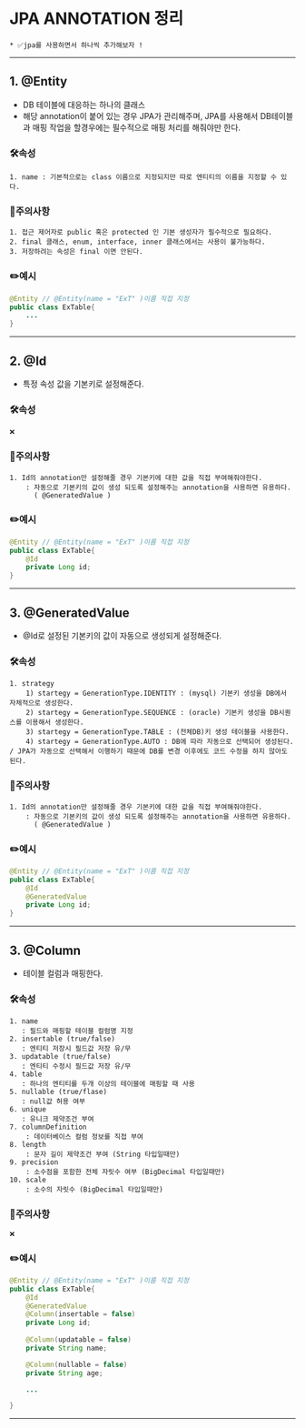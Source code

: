 # JPA ANNOTATION 정리

    * ✅jpa를 사용하면서 하나씩 추가해보자 !

------------------------------------------------
## 1. @Entity
- DB 테이블에 대응하는 하나의 클래스
 - 해당 annotation이 붙어 있는 경우 JPA가 관리해주며, JPA를 사용해서 DB테이블과 
    매핑 작업을 할경우에는 필수적으로 매핑 처리를 해줘야만 한다.

### **🛠️속성**
    1. name : 기본적으로는 class 이름으로 지정되지만 따로 엔티티의 이름을 지정할 수 있다.

### **👀주의사항**
    1. 접근 제어자로 public 혹은 protected 인 기본 생성자가 필수적으로 필요하다.
    2. final 클래스, enum, interface, inner 클래스에서는 사용이 불가능하다.
    3. 저장하려는 속성은 final 이면 안된다.

### **✏️예시**
```java
@Entity // @Entity(name = "ExT" )이름 직접 지정
public class ExTable{
    ...
}
```

------------------------------------------------
## 2. @Id
- 특정 속성 값을 기본키로 설정해준다.

### **🛠️속성**
    ❌

### **👀주의사항**
    1. Id의 annotation만 설정해줄 경우 기본키에 대한 값을 직접 부여해줘야한다.
        : 자동으로 기본키의 값이 생성 되도록 설정해주는 annotation을 사용하면 유용하다.
          ( @GeneratedValue )

### **✏️예시**
```java
@Entity // @Entity(name = "ExT" )이름 직접 지정
public class ExTable{
    @Id
    private Long id;
}
```

------------------------------------------------
## 3. @GeneratedValue
- @Id로 설정된 기본키의 값이 자동으로 생성되게 설정해준다.

### **🛠️속성**
    1. strategy
        1) startegy = GenerationType.IDENTITY : (mysql) 기본키 생성을 DB에서 자체적으로 생성한다. 
        2) startegy = GenerationType.SEQUENCE : (oracle) 기본키 생성을 DB시퀀스를 이용해서 생성한다.
        3) startegy = GenerationType.TABLE : (전체DB)키 생성 테이블을 사용한다.
        4) startegy = GenerationType.AUTO : DB에 따라 자동으로 선택되어 생성된다. / JPA가 자동으로 선택해서 이행하기 때문에 DB를 변경 이후에도 코드 수정을 하지 않아도 된다.

### **👀주의사항**
    1. Id의 annotation만 설정해줄 경우 기본키에 대한 값을 직접 부여해줘야한다.
        : 자동으로 기본키의 값이 생성 되도록 설정해주는 annotation을 사용하면 유용하다.
          ( @GeneratedValue )

### **✏️예시**
```java
@Entity // @Entity(name = "ExT" )이름 직접 지정
public class ExTable{
    @Id
    @GeneratedValue
    private Long id;
}
```

------------------------------------------------
## 3. @Column
- 테이블 컬럼과 매핑한다.

### **🛠️속성**
    1. name
       : 필드와 매핑할 테이블 컬럼명 지정
    2. insertable (true/false)
       : 엔티티 저장시 필드값 저장 유/무
    3. updatable (true/false)
       : 엔티티 수정시 필드값 저장 유/무
    4. table
       : 하나의 엔티티를 두개 이상의 테이블에 매핑할 때 사용
    5. nullable (true/flase)
       : null값 허용 여부
    6. unique
       : 유니크 제약조건 부여
    7. columnDefinition
        : 데이터베이스 컬럼 정보를 직접 부여
    8. length
        : 문자 길이 제약조건 부여 (String 타입일때만)
    9. precision
        : 소수점을 포함한 전체 자릿수 여부 (BigDecimal 타입일때만)
    10. scale
        : 소수의 자릿수 (BigDecimal 타입일때만)

### **👀주의사항**
    ❌

### **✏️예시**
```java
@Entity // @Entity(name = "ExT" )이름 직접 지정
public class ExTable{
    @Id
    @GeneratedValue
    @Column(insertable = false)
    private Long id;
    
    @Column(updatable = false)
    private String name;

    @Column(nullable = false)
    private String age;

    ...

}
```

------------------------------------------------
